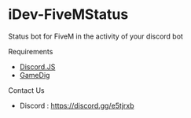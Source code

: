 # iDev-FiveMStatus
 Status bot for FiveM in the activity of your discord bot


Requirements
- <a href="https://discord.js.org/#/">Discord.JS</a>
- <a href="https://www.npmjs.com/package/gamedig">GameDig</a>



Contact Us
- Discord : https://discord.gg/e5tjrxb
